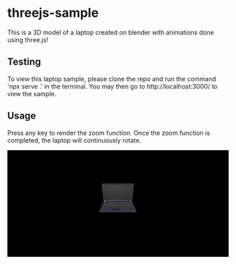 # threejs-sample  
This is a 3D model of a laptop created on blender with animations done using three.js!

## Testing
To view this laptop sample, please clone the repo and run the command 'npx serve .' in the terminal. You may then go to http://localhost:3000/ to view the sample.

## Usage
Press any key to render the zoom function. Once the zoom function is completed, the laptop will continuously rotate.  
  
![Alt text](chrome-capture-2023-6-20.gif)

